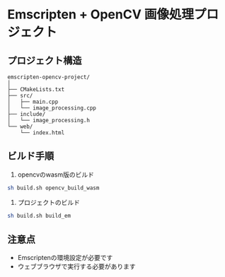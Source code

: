 # Emscripten + OpenCV 画像処理プロジェクト

## プロジェクト構造

```
emscripten-opencv-project/
│
├── CMakeLists.txt
├── src/
│   ├── main.cpp
│   └── image_processing.cpp
├── include/
│   └── image_processing.h
└── web/
    └── index.html
```

## ビルド手順

1. opencvのwasm版のビルド

```sh
sh build.sh opencv_build_wasm
```

1. プロジェクトのビルド

```bash
sh build.sh build_em
```

## 注意点
- Emscriptenの環境設定が必要です
- ウェブブラウザで実行する必要があります

